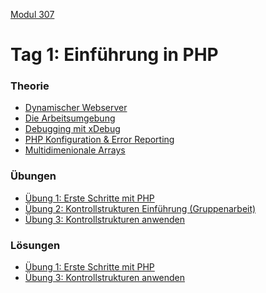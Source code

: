  [Modul 307](/ilv.307)
 
# Tag 1: Einführung in PHP

### Theorie
- [Dynamischer Webserver](/ilv.307/01-modul-307/01-webserver)
- [Die Arbeitsumgebung](/ilv.307/01-modul-307/02-arbeitsumgebung)
- [Debugging mit xDebug](/ilv.307/01-modul-307/05-debugging)
- [PHP Konfiguration & Error Reporting](/ilv.307/01-modul-307/06-php-konfiguration-errorrep)
- [Multidimenionale Arrays](/ilv.307/01-modul-307/07-multidimensionale-arrays)

### Übungen

- [Übung 1: Erste Schritte mit PHP](/ilv.307/01-modul-307/101-erste-schritte-uebung)
- [Übung 2: Kontrollstrukturen Einführung (Gruppenarbeit)](/ilv.307/01-modul-307/102-kontrollstrukturen-einfuhrung)
- [Übung 3: Kontrollstrukturen anwenden](/ilv.307/01-modul-307/103-kontrollstrukturen-anwenden)


### Lösungen

- [Übung 1: Erste Schritte mit PHP](/ilv.307/01-modul-307/101-loesung)
- [Übung 3: Kontrollstrukturen anwenden](/ilv.307/01-modul-307/103-loesung)

<!--stackedit_data:
eyJoaXN0b3J5IjpbNTU1MzQ2MjMxLC0xOTcxOTMxNzYzLC0xMz
g1NTQzMDQ5LC0yNTA0MTM5ODEsLTE5OTc4MDQzOTMsMTk1MzY2
NzM5MSwtMTE4NzE4OTc5OSwtMTY0NDc4OTE0MiwtMTE0NTgwOT
AzNV19
-->
